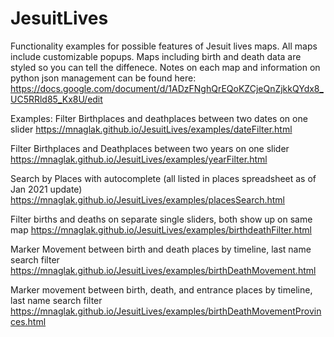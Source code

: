 # JesuitLives
Functionality examples for possible features of Jesuit lives maps. All maps include customizable popups. Maps including birth and death data are styled
so you can tell the diffenece. Notes on each map and information on python json management can be found here: https://docs.google.com/document/d/1ADzFNghQrEQoKZCjeQnZjkkQYdx8_UC5RRld85_Kx8U/edit
 
 
 
Examples:
Filter Birthplaces and deathplaces between two dates on one slider
https://mnaglak.github.io/JesuitLives/examples/dateFilter.html

Filter Birthplaces and Deathplaces between two years on one slider
https://mnaglak.github.io/JesuitLives/examples/yearFilter.html

Search by Places with autocomplete (all listed in places spreadsheet as of Jan 2021 update)
https://mnaglak.github.io/JesuitLives/examples/placesSearch.html

Filter births and deaths on separate single sliders, both show up on same map
https://mnaglak.github.io/JesuitLives/examples/birthdeathFilter.html

Marker Movement between birth and death places by timeline, last name search filter
https://mnaglak.github.io/JesuitLives/examples/birthDeathMovement.html

Marker movement between birth, death, and entrance places by timeline, last name search filter
https://mnaglak.github.io/JesuitLives/examples/birthDeathMovementProvinces.html
